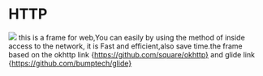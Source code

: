 
HTTP
=============================================================
 
 ![](http://www.apkbus.com/data/attachment/forum/201508/26/162351nes8eqe83hhhbple.jpg)
 this is a frame for web,You can easily by using the method of inside access to  the network,
 it is Fast and efficient,also save time.the frame based on the okhttp link 
 {https://github.com/square/okhttp} and glide link
 {https://github.com/bumptech/glide}

 
